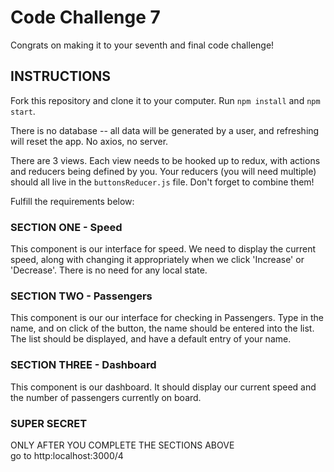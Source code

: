 # Code Challenge 7

Congrats on making it to your seventh and final code challenge!

## INSTRUCTIONS
Fork this repository and clone it to your computer. Run `npm install` and `npm start`.

There is no database -- all data will be generated by a user, and refreshing will reset the app. No axios, no server.

There are 3 views. Each view needs to be hooked up to redux, with actions and reducers being defined by you. Your reducers (you will need multiple) should all live in the `buttonsReducer.js` file. Don't forget to combine them!

Fulfill the requirements below:

### SECTION ONE - Speed

This component is our interface for speed. We need to display the current speed, along with changing it appropriately when we click 'Increase' or 'Decrease'. There is no need for any local state.

### SECTION TWO - Passengers

This component is our our interface for checking in Passengers. Type in the name, and on click of the button, the name should be entered into the list. The list should be displayed, and have a default entry of your name.

### SECTION THREE - Dashboard

This component is our dashboard. It should display our current speed and the number of passengers currently on board. 

### SUPER SECRET
ONLY AFTER YOU COMPLETE THE SECTIONS ABOVE  
go to http:localhost:3000/4
